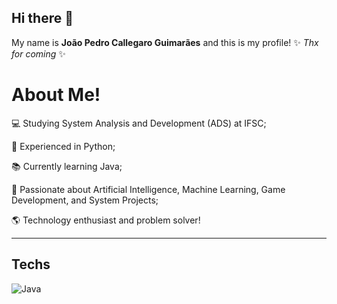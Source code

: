 ## Hi there 👋

My name is **João Pedro Callegaro Guimarães** and this is my profile! ✨ _Thx for coming_ ✨

# About Me! 

💻 Studying System Analysis and Development (ADS) at IFSC;

🚀 Experienced in Python;

📚 Currently learning Java; 

🤖 Passionate about Artificial Intelligence, Machine Learning, Game Development, and System Projects; 

🌎 Technology enthusiast and problem solver! 

---

## Techs 

![Java](https://img.shields.io/badge/Java-007396?style=for-the-badge&logo=java&logoColor=white) 


